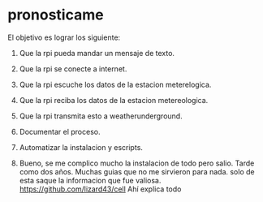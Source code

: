 # pronosticame

El objetivo es lograr los siguiente:
1. Que la rpi pueda mandar un mensaje de texto.
2. Que la rpi se conecte a internet.
3. Que la rpi escuche los datos de la estacion meterelogica.
4. Que la rpi reciba los datos de la estacion metereologica.
5. Que la rpi transmita esto a weatherunderground.
6. Documentar el proceso.
7. Automatizar la instalacion y escripts.

1. Bueno, se me complico mucho la instalacion de todo pero salio. Tarde como dos años. Muchas guias que no me sirvieron para nada.
solo de esta saque la informacion que fue valiosa. https://github.com/lizard43/cell
Ahí explica todo
